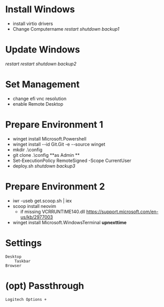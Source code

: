 # Install Windows
 - install virtio drivers
 - Change Computername
*restart*
*shutdown*
*backup1*
# Update Windows
*restart*
*restart*
*shutdown*
*backup2*
# Set Management
 - change efi vnc resolution
 - enable Remote Desktop
# Prepare Environment 1
 - winget install Microsoft.Powershell
 - winget install --id Git.Git -e --source winget
 - mkdir .\config
 - git clone .\config
 **as Admin **
 - Set-ExecutionPolicy RemoteSigned -Scope CurrentUser
 - deploy.sh
*shutdown*
*backup3*
# Prepare Environment 2
 - iwr -useb get.scoop.sh | iex
 - scoop install neovim
    - if missing VCRRUNTIME140.dll https://support.microsoft.com/en-us/kb/2977003
 - winget install Microsoft.WindowsTerminal **upnexttime**


# Settings
    Desktop
        Taskbar
    Browser

# (opt) Passthrough
    Logitech Options +
